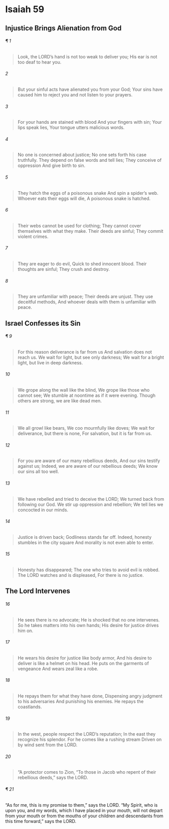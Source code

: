 # Isaiah 59
## Injustice Brings Alienation from God
###### ¶ 1
> Look, the LORD’s hand is not too weak to deliver you;
> His ear is not too deaf to hear you.
###### 2
> But your sinful acts have alienated you from your God;
> Your sins have caused him to reject you and not listen to your prayers.
###### 3
> For your hands are stained with blood
> And your fingers with sin;
> Your lips speak lies,
> Your tongue utters malicious words.
###### 4
> No one is concerned about justice;
> No one sets forth his case truthfully.
> They depend on false words and tell lies;
> They conceive of oppression
> And give birth to sin.
###### 5
> They hatch the eggs of a poisonous snake
> And spin a spider’s web.
> Whoever eats their eggs will die,
> A poisonous snake is hatched.
###### 6
> Their webs cannot be used for clothing;
> They cannot cover themselves with what they make.
> Their deeds are sinful;
> They commit violent crimes.
###### 7
> They are eager to do evil,
> Quick to shed innocent blood.
> Their thoughts are sinful;
> They crush and destroy.
###### 8
> They are unfamiliar with peace;
> Their deeds are unjust.
> They use deceitful methods,
> And whoever deals with them is unfamiliar with peace.
## Israel Confesses its Sin
###### ¶ 9
> For this reason deliverance is far from us
> And salvation does not reach us.
> We wait for light, but see only darkness;
> We wait for a bright light, but live in deep darkness.
###### 10
> We grope along the wall like the blind,
> We grope like those who cannot see;
> We stumble at noontime as if it were evening.
> Though others are strong, we are like dead men.
###### 11
> We all growl like bears,
> We coo mournfully like doves;
> We wait for deliverance, but there is none,
> For salvation, but it is far from us.
###### 12
> For you are aware of our many rebellious deeds,
> And our sins testify against us;
> Indeed, we are aware of our rebellious deeds;
> We know our sins all too well.
###### 13
> We have rebelled and tried to deceive the LORD;
> We turned back from following our God.
> We stir up oppression and rebellion;
> We tell lies we concocted in our minds.
###### 14
> Justice is driven back;
> Godliness stands far off.
> Indeed, honesty stumbles in the city square
> And morality is not even able to enter.
###### 15
> Honesty has disappeared;
> The one who tries to avoid evil is robbed.
> The LORD watches and is displeased,
> For there is no justice.
## The Lord Intervenes
###### 16
> He sees there is no advocate;
> He is shocked that no one intervenes.
> So he takes matters into his own hands;
> His desire for justice drives him on.
###### 17
> He wears his desire for justice like body armor,
> And his desire to deliver is like a helmet on his head.
> He puts on the garments of vengeance
> And wears zeal like a robe.
###### 18
> He repays them for what they have done,
> Dispensing angry judgment to his adversaries
> And punishing his enemies.
> He repays the coastlands.
###### 19
> In the west, people respect the LORD’s reputation;
> In the east they recognize his splendor.
> For he comes like a rushing stream
> Driven on by wind sent from the LORD.
###### 20
> “A protector comes to Zion,
> “To those in Jacob who repent of their rebellious deeds,” says the LORD.
###### ¶ 21
“As for me, this is my promise to them,” says the LORD. “My Spirit, who is upon you, and my words, which I have placed in your mouth, will not depart from your mouth or from the mouths of your children and descendants from this time forward,” says the LORD.
